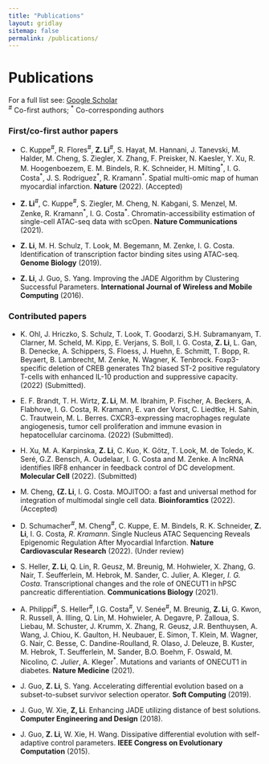 ```yaml
---
title: "Publications"
layout: gridlay
sitemap: false
permalink: /publications/
---
```


# Publications

For a full list see: [Google Scholar](https://scholar.google.de/citations?user=xG5HYekAAAAJ&hl=en)  
<sup>\#</sup> Co-first authors; <sup>\*</sup> Co-corresponding authors

### First/co-first author papers

* C. Kuppe<sup>\#</sup>, R. Flores<sup>\#</sup>, **Z. Li**<sup>\#</sup>, S. Hayat, M. Hannani, J. Tanevski, M. Halder, M. Cheng, S. Ziegler, X. Zhang, F. Preisker, N. Kaesler, Y. Xu, R. M. Hoogenboezem, E. M. Bindels, R. K. Schneider, H. Milting<sup>\*</sup>, I. G. Costa<sup>\*</sup>, J. S. Rodriguez<sup>\*</sup>, R. Kramann<sup>\*</sup>. Spatial multi-omic map of human myocardial infarction. **Nature** (2022). (Accepted)

* **Z. Li**<sup>\#</sup>, C. Kuppe<sup>\#</sup>, S. Ziegler, M. Cheng, N. Kabgani, S. Menzel, M. Zenke, R. Kramann<sup>\*</sup>, I. G. Costa<sup>\*</sup>. Chromatin-accessibility estimation of single-cell ATAC-seq data with scOpen. **Nature Communications** (2021).

* **Z. Li**, M. H. Schulz, T. Look, M. Begemann, M. Zenke, I. G. Costa. Identification of transcription factor binding sites using ATAC-seq. **Genome Biology** (2019).

* **Z. Li**, J. Guo, S. Yang. Improving the JADE Algorithm by Clustering Successful Parameters.
**International Journal of Wireless and Mobile Computing** (2016).

### Contributed papers

* K. Ohl, J. Hriczko, S. Schulz, T. Look, T. Goodarzi, S.H. Subramanyam, T. Clarner, M. Scheld, M. Kipp, E. Verjans, S. Boll, I. G. Costa, **Z. Li**, L. Gan, B. Denecke, A. Schippers, S. Floess, J. Huehn, E. Schmitt, T. Bopp, R. Beyaert, B. Lambrecht, M. Zenke, N. Wagner, K. Tenbrock. Foxp3-specific deletion of CREB generates Th2 biased ST-2 positive regulatory T-cells with enhanced IL-10 production and suppressive capacity. (2022) (Submitted).

* E. F. Brandt, T. H. Wirtz, **Z. Li**, M. M. Ibrahim, P. Fischer, A. Beckers, A. Flabhove, I. G. Costa, R. Kramann, E. van der Vorst, C. Liedtke, H. Sahin, C. Trautwein, M. L. Berres. CXCR3-expressing macrophages regulate angiogenesis, tumor cell proliferation and immune evasion in hepatocellular carcinoma. (2022) (Submitted).

* H. Xu, M. A. Karpinska, **Z. Li**, C. Kuo, K. Götz, T. Look, M. de Toledo, K. Seré, G.Z. Bensch, A. Oudelaar, I. G. Costa and M. Zenke. A lncRNA identifies IRF8 enhancer in feedback control of DC development. **Molecular Cell** (2022). (Submitted)

* M. Cheng, **{Z. Li**, I. G. Costa. MOJITOO: a fast and universal method for integration of multimodal single cell data. **Bioinforamtics** (2022). (Accepted)

* D. Schumacher<sup>\#</sup>, M. Cheng<sup>\#</sup>, C. Kuppe, E. M. Bindels, R. K. Schneider, **Z. Li**, I. G. Costa<sup>*</sup>, R. Kramann<sup>*</sup>. Single Nucleus ATAC Sequencing Reveals Epigenomic Regulation After Myocardial Infarction. **Nature Cardiovascular Research** (2022). (Under review)

* S. Heller, **Z. Li**, Q. Lin, R. Geusz, M. Breunig, M. Hohwieler, X. Zhang, G. Nair, T. Seufferlein, M. Hebrok, M. Sander, C. Julier, A. Kleger<sup>*</sup>, I. G. Costa<sup>*</sup>. Transcriptional changes and the role of ONECUT1 in hPSC pancreatic differentiation. **Communications Biology** (2021).

* A. Philippi<sup>\#</sup>, S. Heller<sup>\#</sup>, I.G. Costa<sup>\#</sup>, V. Senée<sup>\#</sup>, M. Breunig, **Z. Li**, G. Kwon, R. Russell, A. Illing, Q. Lin, M. Hohwieler, A. Degavre, P. Zalloua, S. Liebau, M. Schuster, J. Krumm, X. Zhang, R. Geusz, J.R. Benthuysen, A. Wang, J. Chiou, K. Gaulton, H. Neubauer, E. Simon, T. Klein, M. Wagner, G. Nair, C. Besse, C. Dandine-Roulland, R. Olaso, J. Deleuze, B. Kuster, M. Hebrok, T. Seufferlein, M. Sander, B.O. Boehm, F. Oswald, M. Nicolino<sup>*</sup>, C. Julier<sup>*</sup>, A. Kleger<sup>*</sup>. Mutations and variants of ONECUT1 in diabetes. **Nature Medicine** (2021).

* J. Guo, **Z. Li**, S. Yang. Accelerating differential evolution based on a subset-to-subset survivor selection operator. **Soft Computing** (2019).

* J. Guo, W. Xie, **Z, Li**. Enhancing JADE utilizing distance of best solutions. **Computer Engineering and Design** (2018).

* J. Guo, **Z. Li**, W. Xie, H. Wang. Dissipative differential evolution with self-adaptive control parameters. **IEEE Congress on Evolutionary Computation** (2015).